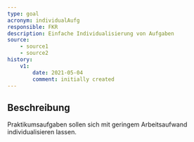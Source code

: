 ```yaml
---
type: goal
acronym: individualAufg
responsible: FKR
description: Einfache Individualisierung von Aufgaben
source: 
    - source1
    - source2
history:
    v1:
        date: 2021-05-04
        comment: initially created
---
```

## Beschreibung
Praktikumsaufgaben sollen sich mit geringem Arbeitsaufwand individualisieren lassen.